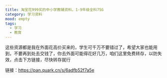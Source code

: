 ```yaml
---
title: 淘宝花999买的中小学教辅资料，1-9年级全科75G
category: 学习资料
mood: empty
tags:
  - 学习
  - 教育
---
```





这些资源都是我在外面花高价买来的，学生可千万不要错过了，希望大家也能用到，不要再到处去交钱了，你去外面可能得花好几万，咱们这里免费转存，以防失效，点击下方链接，尽快转存就行




链接：https://pan.quark.cn/s/6adfb52f7a5e





